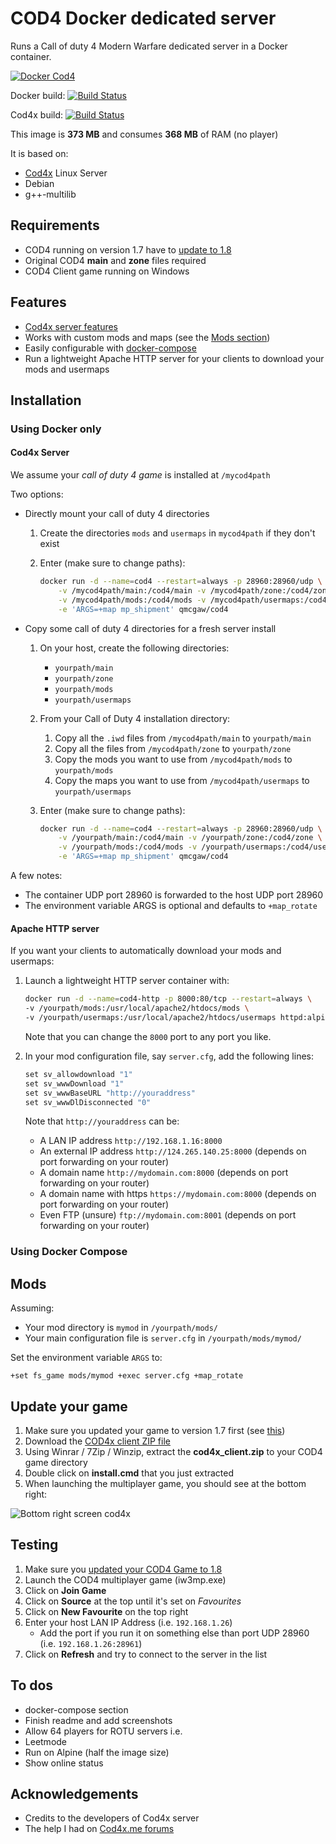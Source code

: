 # COD4 Docker dedicated server

Runs a Call of duty 4 Modern Warfare dedicated server in a Docker container.

[![Docker Cod4](https://github.com/qdm12/cod4-docker/raw/master/readme/title.png)](https://hub.docker.com/r/qmcgaw/cod4/)

Docker build:
[![Build Status](https://travis-ci.org/qdm12/cod4-docker.svg?branch=master)](https://travis-ci.org/qdm12/cod4-docker)

Cod4x build:
[![Build Status](https://travis-ci.org/callofduty4x/CoD4x_Server.svg?branch=master)](https://travis-ci.org/callofduty4x/CoD4x_Server)

This image is **373 MB** and consumes **368 MB** of RAM (no player)

It is based on:
- [Cod4x](https://cod4x.me/) Linux Server
- Debian
- g++-multilib
    
## Requirements

- COD4 running on version 1.7 have to [update to 1.8](#update-your-game)
- Original COD4 **main** and **zone** files required
- COD4 Client game running on Windows

## Features

- [Cod4x server features](https://github.com/callofduty4x/CoD4x_Server#the-most-prominent-features-are)
- Works with custom mods and maps (see the [Mods section](#Mods))
- Easily configurable with [docker-compose](#using-docker-compose)
- Run a lightweight Apache HTTP server for your clients to download your mods and usermaps

## Installation

### Using Docker only

#### Cod4x Server

We assume your *call of duty 4 game* is installed at `/mycod4path`

Two options:

- Directly mount your call of duty 4 directories
    1. Create the directories `mods` and `usermaps` in `mycod4path` if they don't exist
    1. Enter (make sure to change paths):

        ```bash   
        docker run -d --name=cod4 --restart=always -p 28960:28960/udp \
            -v /mycod4path/main:/cod4/main -v /mycod4path/zone:/cod4/zone \
            -v /mycod4path/mods:/cod4/mods -v /mycod4path/usermaps:/cod4/usermaps \
            -e 'ARGS=+map mp_shipment' qmcgaw/cod4
        ```

- Copy some call of duty 4 directories for a fresh server install
    1. On your host, create the following directories:
        - `yourpath/main`
        - `yourpath/zone`
        - `yourpath/mods`
        - `yourpath/usermaps`
    1. From your Call of Duty 4 installation directory:
        1. Copy all the `.iwd` files from `/mycod4path/main` to `yourpath/main`
        1. Copy all the files from `/mycod4path/zone` to `yourpath/zone`
        1. Copy the mods you want to use from `/mycod4path/mods` to `yourpath/mods`
        1. Copy the maps you want to use from `/mycod4path/usermaps` to `yourpath/usermaps`
    1. Enter (make sure to change paths):

        ```bash   
        docker run -d --name=cod4 --restart=always -p 28960:28960/udp \
            -v /yourpath/main:/cod4/main -v /yourpath/zone:/cod4/zone \
            -v /yourpath/mods:/cod4/mods -v /yourpath/usermaps:/cod4/usermaps \
            -e 'ARGS=+map mp_shipment' qmcgaw/cod4
        ```

A few notes:
- The container UDP port 28960 is forwarded to the host UDP port 28960
- The environment variable ARGS is optional and defaults to `+map_rotate`

#### Apache HTTP server

If you want your clients to automatically download your mods and usermaps:
1. Launch a lightweight HTTP server container with:

    ```bash
    docker run -d --name=cod4-http -p 8000:80/tcp --restart=always \
    -v /yourpath/mods:/usr/local/apache2/htdocs/mods \
    -v /yourpath/usermaps:/usr/local/apache2/htdocs/usermaps httpd:alpine
    ```
    
    Note that you can change the `8000` port to any port you like.
1. In your mod configuration file, say `server.cfg`, add the following lines:

    ```c
    set sv_allowdownload "1"
    set sv_wwwDownload "1"
    set sv_wwwBaseURL "http://youraddress"
    set sv_wwwDlDisconnected "0"
    ```

    Note that `http://youraddress` can be:
    - A LAN IP address `http://192.168.1.16:8000`
    - An external IP address `http://124.265.140.25:8000` (depends on port forwarding on your router)
    - A domain name `http://mydomain.com:8000` (depends on port forwarding on your router)
    - A domain name with https `https://mydomain.com:8000` (depends on port forwarding on your router)
    - Even FTP (unsure) `ftp://mydomain.com:8001` (depends on port forwarding on your router)

### Using Docker Compose





## Mods

Assuming:
- Your mod directory is `mymod` in `/yourpath/mods/`
- Your main configuration file is `server.cfg` in `/yourpath/mods/mymod/`

Set the environment variable `ARGS` to:
```
+set fs_game mods/mymod +exec server.cfg +map_rotate
```

## Update your game

1. Make sure you updated your game to version 1.7 first (see [this](https://cod4x.me/index.php?/forums/topic/12-how-to-install-cod4x/))
1. Download the [COD4x client ZIP file](https://cod4x.me/downloads/cod4x_client.zip)
1. Using Winrar / 7Zip / Winzip, extract the **cod4x_client.zip** to your COD4 game directory
1. Double click on **install.cmd** that you just extracted
1. When launching the multiplayer game, you should see at the bottom right:

![Bottom right screen cod4x](https://github.com/qdm12/cod4-docker/blob/master/readme/cod4x-update.png)

## Testing

1. Make sure you [updated your COD4 Game to 1.8](#update-your-game)
1. Launch the COD4 multiplayer game (iw3mp.exe)
1. Click on **Join Game**
1. Click on **Source** at the top until it's set on *Favourites*
1. Click on **New Favourite** on the top right
1. Enter your host LAN IP Address (i.e. `192.168.1.26`)
    - Add the port if you run it on something else than port UDP 28960 (i.e. `192.168.1.26:28961`)
1. Click on **Refresh** and try to connect to the server in the list

## To dos

- docker-compose section
- Finish readme and add screenshots
- Allow 64 players for ROTU servers i.e.
- Leetmode
- Run on Alpine (half the image size)
- Show online status

## Acknowledgements

- Credits to the developers of Cod4x server
- The help I had on [Cod4x.me forums](https://cod4x.me/index.php?/forums/)

